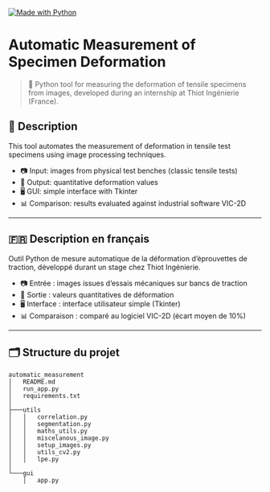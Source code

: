 [![Made with Python](https://img.shields.io/badge/Made%20with-Python-blue)](https://www.python.org/)

# Automatic Measurement of Specimen Deformation

> 🔬 Python tool for measuring the deformation of tensile specimens from images, developed during an internship at Thiot Ingénierie (France).

## 🧠 Description

This tool automates the measurement of deformation in tensile test specimens using image processing techniques.

- 📷 Input: images from physical test benches (classic tensile tests)
- 🧪 Output: quantitative deformation values
- 🖥️ GUI: simple interface with Tkinter
- 📊 Comparison: results evaluated against industrial software VIC-2D

---

## 🇫🇷 Description en français

Outil Python de mesure automatique de la déformation d’éprouvettes de traction, développé durant un stage chez Thiot Ingénierie.

- 📷 Entrée : images issues d’essais mécaniques sur bancs de traction
- 🧪 Sortie : valeurs quantitatives de déformation
- 🖥️ Interface : interface utilisateur simple (Tkinter)
- 📊 Comparaison : comparé au logiciel VIC-2D (écart moyen de 10%)

---

## 🗂️ Structure du projet
```
automatic_measurement
│   README.md
│   run_app.py
│   requirements.txt
│
├───utils
│   │   correlation.py
│   │   segmentation.py
│   │   maths_utils.py
│   │   miscelanous_image.py
│   │   setup_images.py
│   │   utils_cv2.py
│   │   lpe.py
│
└───gui
    │   app.py
```
